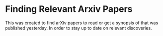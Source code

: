 # Finding Relevant Arxiv Papers
This was created to find arXiv papers to read or get a synopsis of that was published yesterday. In order to stay up to date on relevant discoveries.